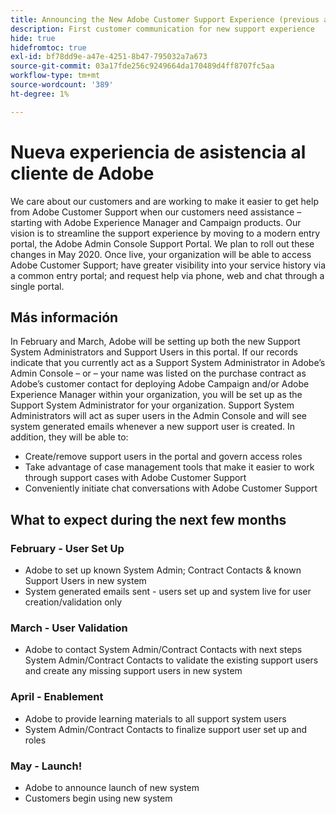 ```yaml
---
title: Announcing the New Adobe Customer Support Experience (previous announcement)
description: First customer communication for new support experience
hide: true
hidefromtoc: true
exl-id: bf78dd9e-a47e-4251-8b47-795032a7a673
source-git-commit: 03a17fde256c9249664da170489d4ff8707fc5aa
workflow-type: tm+mt
source-wordcount: '389'
ht-degree: 1%

---
```


# Nueva experiencia de asistencia al cliente de Adobe

We care about our customers and are working to make it easier to get help from Adobe Customer Support when our customers need assistance – starting with Adobe Experience Manager and Campaign products. Our vision is to streamline the support experience by moving to a modern entry portal, the Adobe Admin Console Support Portal. We plan to roll out these changes in May 2020. Once live, your organization will be able to access Adobe Customer Support; have greater visibility into your service history via a common entry portal; and request help via phone, web and chat through a single portal.

## Más información

In February and March, Adobe will be setting up both the new Support System Administrators and Support Users in this portal. If our records indicate that you currently act as a Support System Administrator in Adobe’s Admin Console – or – your name was listed on the purchase contract as Adobe’s customer contact for deploying Adobe Campaign and/or Adobe Experience Manager within your organization, you will be set up as the Support System Administrator for your organization.
Support System Administrators will act as super users in the Admin Console and will see system generated emails whenever a new support user is created. In addition, they will be able to:

* Create/remove support users in the portal and govern access roles
* Take advantage of case management tools that make it easier to work through support cases with Adobe Customer Support
* Conveniently initiate chat conversations with Adobe Customer Support

## What to expect during the next few months

### February - User Set Up

* Adobe to set up known System Admin; Contract Contacts &amp; known Support Users in new system
* System generated emails sent - users set up and system live for user creation/validation only


### March - User Validation

* Adobe to contact System Admin/Contract Contacts with next steps System Admin/Contract Contacts to validate the existing support users and create any missing support users in new system

### April - Enablement

* Adobe to provide learning materials to all support system users
* System Admin/Contract Contacts to finalize support user set up and roles

### May - Launch!

* Adobe to announce launch of new system
* Customers begin using new system

[](mailto:customercare@adobe.com)
